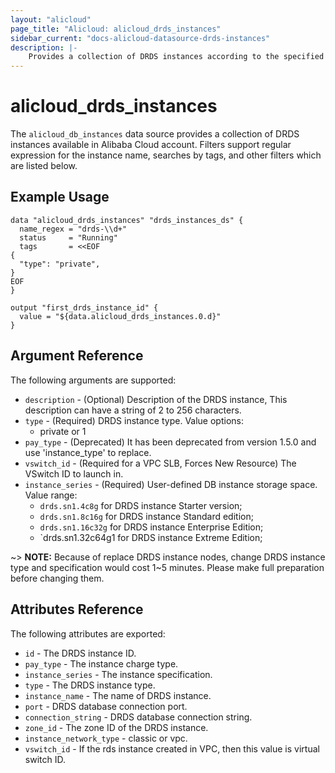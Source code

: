 ```yaml
---
layout: "alicloud"
page_title: "Alicloud: alicloud_drds_instances"
sidebar_current: "docs-alicloud-datasource-drds-instances"
description: |-
    Provides a collection of DRDS instances according to the specified filters.
---
```


# alicloud\_drds\_instances

The `alicloud_db_instances` data source provides a collection of DRDS instances available in Alibaba Cloud account.
Filters support regular expression for the instance name, searches by tags, and other filters which are listed below.

## Example Usage

```
data "alicloud_drds_instances" "drds_instances_ds" {
  name_regex = "drds-\\d+"
  status     = "Running"
  tags       = <<EOF
{
  "type": "private",
}
EOF
}

output "first_drds_instance_id" {
  value = "${data.alicloud_drds_instances.0.d}"
}
```

## Argument Reference

The following arguments are supported:

* `description` - (Optional) Description of the DRDS instance, This description can have a string of 2 to 256 characters.
* `type` - (Required) DRDS instance type. Value options: 
    - private or 1
* `pay_type` - (Deprecated) It has been deprecated from version 1.5.0 and use 'instance_type' to replace.
* `vswitch_id` - (Required for a VPC SLB, Forces New Resource) The VSwitch ID to launch in.
* `instance_series` - (Required) User-defined DB instance storage space. Value range:
    - `drds.sn1.4c8g` for DRDS instance Starter version;
    - `drds.sn1.8c16g` for DRDS instance Standard edition;
    - `drds.sn1.16c32g` for DRDS instance Enterprise Edition;
    - `drds.sn1.32c64g1 for DRDS instance Extreme Edition;
    
~> **NOTE:** Because of replace DRDS instance nodes, change DRDS instance type and specification would cost 1~5 minutes. Please make full preparation before changing them.

## Attributes Reference

The following attributes are exported:

* `id` - The DRDS instance ID.
* `pay_type` - The instance charge type.
* `instance_series` - The instance specification.
* `type` - The DRDS instance type.
* `instance_name` - The name of DRDS instance.
* `port` - DRDS database connection port.
* `connection_string` - DRDS database connection string.
* `zone_id` - The zone ID of the DRDS instance.
* `instance_network_type` - classic or vpc.
* `vswitch_id` - If the rds instance created in VPC, then this value is virtual switch ID.
